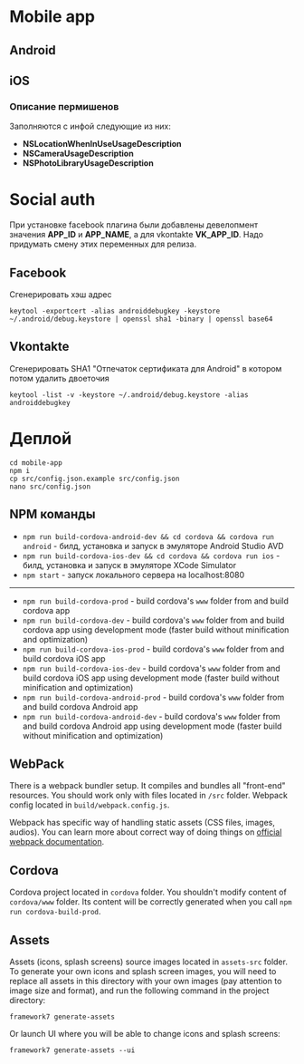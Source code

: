 # Mobile app

## Android

## iOS
### Описание пермишенов

Заполняются с инфой следующие из них:

- **NSLocationWhenInUseUsageDescription**
- **NSCameraUsageDescription**
- **NSPhotoLibraryUsageDescription**

# Social auth
При установке facebook плагина были добавлены девелопмент значения **APP_ID** и **APP_NAME**, а для vkontakte **VK_APP_ID**. Надо придумать смену этих переменных для релиза.

## Facebook

Сгенерировать хэш адрес
```
keytool -exportcert -alias androiddebugkey -keystore ~/.android/debug.keystore | openssl sha1 -binary | openssl base64
```

## Vkontakte

Сгенерировать SHA1 "Отпечаток сертификата для Android" в котором потом удалить двоеточия
```
keytool -list -v -keystore ~/.android/debug.keystore -alias androiddebugkey
```

# Деплой

```
cd mobile-app
npm i
cp src/config.json.example src/config.json
nano src/config.json
```

## NPM команды
* `npm run build-cordova-android-dev && cd cordova && cordova run android` - билд, установка и запуск в эмуляторе Android Studio AVD
* `npm run build-cordova-ios-dev && cd cordova && cordova run ios` - билд, установка и запуск в эмуляторе XCode Simulator
* `npm start` - запуск локального сервера на localhost:8080
---
* `npm run build-cordova-prod` - build cordova's `www` folder from and build cordova app
* `npm run build-cordova-dev` - build cordova's `www` folder from and build cordova app using development mode (faster build without minification and optimization)
* `npm run build-cordova-ios-prod` - build cordova's `www` folder from and build cordova iOS app
* `npm run build-cordova-ios-dev` - build cordova's `www` folder from and build cordova iOS app using development mode (faster build without minification and optimization)
* `npm run build-cordova-android-prod` - build cordova's `www` folder from and build cordova Android app
* `npm run build-cordova-android-dev` - build cordova's `www` folder from and build cordova Android app using development mode (faster build without minification and optimization)

## WebPack

There is a webpack bundler setup. It compiles and bundles all "front-end" resources. You should work only with files located in `/src` folder. Webpack config located in `build/webpack.config.js`.

Webpack has specific way of handling static assets (CSS files, images, audios). You can learn more about correct way of doing things on [official webpack documentation](https://webpack.js.org/guides/asset-management/).
## Cordova

Cordova project located in `cordova` folder. You shouldn't modify content of `cordova/www` folder. Its content will be correctly generated when you call `npm run cordova-build-prod`.



## Assets

Assets (icons, splash screens) source images located in `assets-src` folder. To generate your own icons and splash screen images, you will need to replace all assets in this directory with your own images (pay attention to image size and format), and run the following command in the project directory:

```
framework7 generate-assets
```

Or launch UI where you will be able to change icons and splash screens:

```
framework7 generate-assets --ui
```
